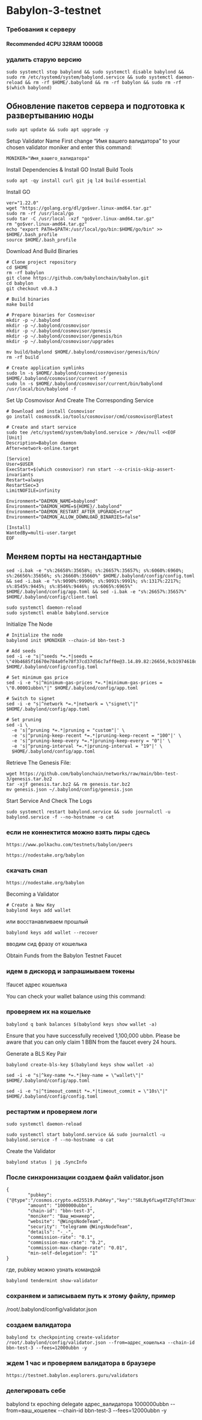 # Babylon-3-testnet

### Требования к серверу 

#### Recommended 4CPU 32RAM 1000GB

### удалить старую версию

```
sudo systemctl stop babylond && sudo systemctl disable babylond && sudo rm /etc/systemd/system/babylond.service && sudo systemctl daemon-reload && rm -rf $HOME/.babylond && rm -rf babylon && sudo rm -rf $(which babylond) 
```


## Обновление пакетов сервера и подготовка к развертыванию ноды
```
sudo apt update && sudo apt upgrade -y
```

Setup Validator Name
First change “Имя вашего валидатора” to your chosen validator moniker and enter this command:
```
MONIKER="Имя_вашего_валидатора"
```
Install Dependencies & Install GO
Install Build Tools
```
sudo apt -qy install curl git jq lz4 build-essential
```
Install GO
```
ver="1.22.0"
wget "https://golang.org/dl/go$ver.linux-amd64.tar.gz"
sudo rm -rf /usr/local/go
sudo tar -C /usr/local -xzf "go$ver.linux-amd64.tar.gz"
rm "go$ver.linux-amd64.tar.gz"
echo "export PATH=$PATH:/usr/local/go/bin:$HOME/go/bin" >> $HOME/.bash_profile
source $HOME/.bash_profile
```

Download And Build Binaries
```
# Clone project repository
cd $HOME
rm -rf babylon
git clone https://github.com/babylonchain/babylon.git
cd babylon
git checkout v0.8.3
```
```
# Build binaries
make build
```
```
# Prepare binaries for Cosmovisor
mkdir -p ~/.babylond
mkdir -p ~/.babylond/cosmovisor
mkdir -p ~/.babylond/cosmovisor/genesis
mkdir -p ~/.babylond/cosmovisor/genesis/bin
mkdir -p ~/.babylond/cosmovisor/upgrades
```
```
mv build/babylond $HOME/.babylond/cosmovisor/genesis/bin/
rm -rf build
```
```
# Create application symlinks
sudo ln -s $HOME/.babylond/cosmovisor/genesis $HOME/.babylond/cosmovisor/current -f
sudo ln -s $HOME/.babylond/cosmovisor/current/bin/babylond /usr/local/bin/babylond -f
```

Set Up Cosmovisor And Create The Corresponding Service
```
# Download and install Cosmovisor
go install cosmossdk.io/tools/cosmovisor/cmd/cosmovisor@latest
```
```
# Create and start service
sudo tee /etc/systemd/system/babylond.service > /dev/null <<EOF
[Unit]
Description=Babylon daemon
After=network-online.target

[Service]
User=$USER
ExecStart=$(which cosmovisor) run start --x-crisis-skip-assert-invariants
Restart=always
RestartSec=3
LimitNOFILE=infinity

Environment="DAEMON_NAME=babylond"
Environment="DAEMON_HOME=${HOME}/.babylond"
Environment="DAEMON_RESTART_AFTER_UPGRADE=true"
Environment="DAEMON_ALLOW_DOWNLOAD_BINARIES=false"

[Install]
WantedBy=multi-user.target
EOF
```

## Меняем порты на нестандартные
```
sed -i.bak -e "s%:26658%:35658%; s%:26657%:35657%; s%:6060%:6960%; s%:26656%:35656%; s%:26660%:35660%" $HOME/.babylond/config/config.toml && sed -i.bak -e "s%:9090%:9990%; s%:9091%:9991%; s%:1317%:2217%; s%:8545%:9445%; s%:8546%:9446%; s%:6065%:6965%" $HOME/.babylond/config/app.toml && sed -i.bak -e "s%:26657%:35657%" $HOME/.babylond/config/client.toml 
```

```
sudo systemctl daemon-reload
sudo systemctl enable babylond.service
```


Initialize The Node
```
# Initialize the node
babylond init $MONIKER --chain-id bbn-test-3
```
```
# Add seeds
sed -i -e "s|^seeds *=.*|seeds = \"49b4685f16670e784a0fe78f37cd37d56c7aff0e@3.14.89.82:26656,9cb1974618ddd541c9a4f4562b842b96ffaf1446@3.16.63.237:26656\"|" $HOME/.babylond/config/config.toml

# Set minimum gas price
sed -i -e "s|^minimum-gas-prices *=.*|minimum-gas-prices = \"0.00001ubbn\"|" $HOME/.babylond/config/app.toml

# Switch to signet
sed -i -e "s|^network *=.*|network = \"signet\"|" $HOME/.babylond/config/app.toml

# Set pruning
sed -i \
  -e 's|^pruning *=.*|pruning = "custom"|' \
  -e 's|^pruning-keep-recent *=.*|pruning-keep-recent = "100"|' \
  -e 's|^pruning-keep-every *=.*|pruning-keep-every = "0"|' \
  -e 's|^pruning-interval *=.*|pruning-interval = "19"|' \
  $HOME/.babylond/config/app.toml
```

Retrieve The Genesis File:
```
wget https://github.com/babylonchain/networks/raw/main/bbn-test-3/genesis.tar.bz2
tar -xjf genesis.tar.bz2 && rm genesis.tar.bz2
mv genesis.json ~/.babylond/config/genesis.json
```
Start Service And Check The Logs
```
sudo systemctl restart babylond.service && sudo journalctl -u babylond.service -f --no-hostname -o cat
```

### если не коннектится можно взять пиры сдесь

```
https://www.polkachu.com/testnets/babylon/peers
```
```
https://nodestake.org/babylon
```
### скачать снап

```
https://nodestake.org/babylon
```


Becoming a Validator

```
# Create a New Key
babylond keys add wallet
```
или восстанавливаем прошлый
```
babylond keys add wallet --recover
```
вводим сид фразу от кошелька

Obtain Funds from the Babylon Testnet Faucet

### идем в дискорд и запрашиываем токены

!faucet адрес кошелька

You can check your wallet balance using this command:

### проверяем их на кошельке
```
babylond q bank balances $(babylond keys show wallet -a)
```
Ensure that you have successfully received 1,100,000 ubbn. Please be aware that you can only claim 1 BBN from the faucet every 24 hours.


Generate a BLS Key Pair
```
babylond create-bls-key $(babylond keys show wallet -a)
```



```
sed -i -e "s|^key-name *=.*|key-name = \"wallet\"|" $HOME/.babylond/config/app.toml
```

```
sed -i -e "s|^timeout_commit *=.*|timeout_commit = \"10s\"|" $HOME/.babylond/config/config.toml
```

### рестартим и проверяем логи

```
sudo systemctl daemon-reload
```
```
sudo systemctl start babylond.service && sudo journalctl -u babylond.service -f --no-hostname -o cat
```


Create the Validator

```
babylond status | jq .SyncInfo
```

### После синхронизации создаем файл validator.json
```
{
        "pubkey": {"@type":"/cosmos.crypto.ed25519.PubKey","key":"SBLBy6fLwg4TZFqTdT3muxffkTj9YlsIyPB3L8oYg="},
        "amount": "1000000ubbn",
        "chain-id": "bbn-test-3",
        "moniker": "Ваш_моникер",
        "website": "@WingsNodeTeam",
        "security": "telegramm @WingsNodeTeam",
        "details": "-_-",
        "commission-rate": "0.1",
        "commission-max-rate": "0.2",
        "commission-max-change-rate": "0.01",
        "min-self-delegation": "1"
}
```
где, pubkey можно узнать командой 
```
babylond tendermint show-validator
```
### сохраняем и записываем путь к этому файлу, пример 
/root/.babylond/config/validator.json

### создаем валидатора

```
babylond tx checkpointing create-validator /root/.babylond/config/validator.json --from=адрес_кошелька --chain-id bbn-test-3 --fees=12000ubbn -y
```
### ждем 1 час и проверяем валидатора в браузере
```
https://testnet.babylon.explorers.guru/validators
```

### делегировать себе
babylond tx epoching delegate адрес_валидатора 1000000ubbn --from=ваш_кошелек --chain-id bbn-test-3 --fees=12000ubbn -y
```


